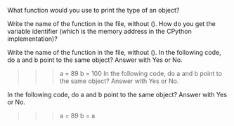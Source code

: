 What function would you use to print the type of an object?

Write the name of the function in the file, without ().
How do you get the variable identifier (which is the memory address in the CPython implementation)?

Write the name of the function in the file, without ().
In the following code, do a and b point to the same object? Answer with Yes or No.

>>> a = 89
>>> b = 100
In the following code, do a and b point to the same object? Answer with Yes or No.

In the following code, do a and b point to the same object? Answer with Yes or No.
>>> a = 89
>>> b = a
